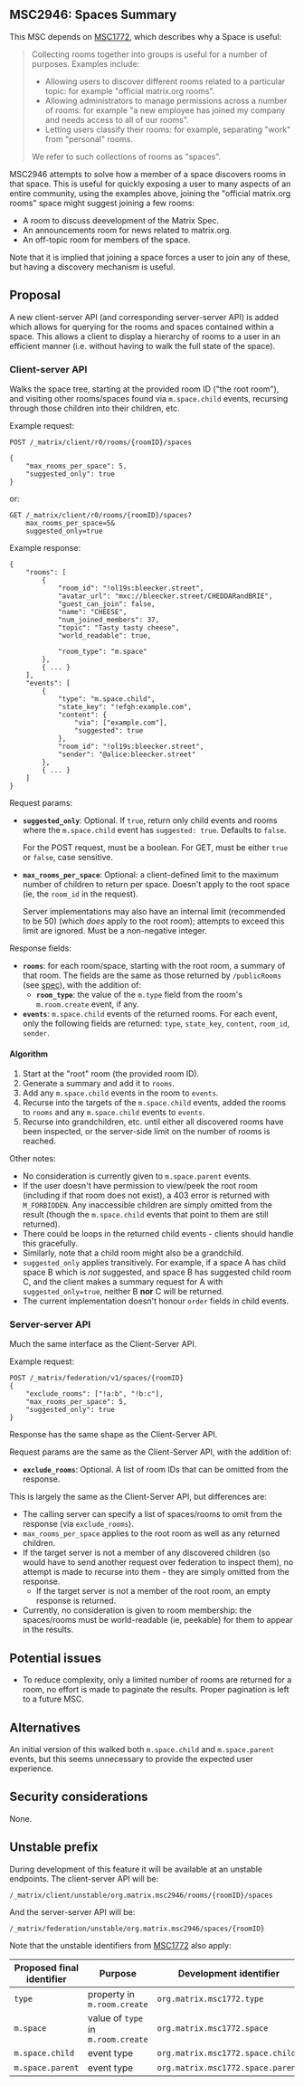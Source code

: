 ## MSC2946: Spaces Summary

This MSC depends on [MSC1772](https://github.com/matrix-org/matrix-doc/pull/1772), which
describes why a Space is useful:

> Collecting rooms together into groups is useful for a number of purposes. Examples include:
>
> * Allowing users to discover different rooms related to a particular topic: for example "official matrix.org rooms".
> * Allowing administrators to manage permissions across a number of rooms: for example "a new employee has joined my company and needs access to all of our rooms".
> * Letting users classify their rooms: for example, separating "work" from "personal" rooms.
>
> We refer to such collections of rooms as "spaces".

MSC2946 attempts to solve how a member of a space discovers rooms in that space. This
is useful for quickly exposing a user to many aspects of an entire community, using the
examples above, joining the "official matrix.org rooms" space might suggest joining a few
rooms:

* A room to discuss deevelopment of the Matrix Spec.
* An announcements room for news related to matrix.org.
* An off-topic room for members of the space.

Note that it is implied that joining a space forces a user to join any of these, but
having a discovery mechanism is useful.

## Proposal

A new client-server API (and corresponding server-server API) is added which allows
for querying for the rooms and spaces contained within a space. This allows a client
to display a hierarchy of rooms to a user in an efficient manner (i.e. without having
to walk the full state of the space).

### Client-server API

Walks the space tree, starting at the provided room ID ("the root room"),
and visiting other rooms/spaces found via `m.space.child`
events, recursing through those children into their children, etc.

Example request:

```jsonc
POST /_matrix/client/r0/rooms/{roomID}/spaces

{
    "max_rooms_per_space": 5,
    "suggested_only": true
}
```

or:

```text
GET /_matrix/client/r0/rooms/{roomID}/spaces?
    max_rooms_per_space=5&
    suggested_only=true
```

Example response:

```jsonc
{
    "rooms": [
        {
            "room_id": "!ol19s:bleecker.street",
            "avatar_url": "mxc://bleecker.street/CHEDDARandBRIE",
            "guest_can_join": false,
            "name": "CHEESE",
            "num_joined_members": 37,
            "topic": "Tasty tasty cheese",
            "world_readable": true,

            "room_type": "m.space"
        },
        { ... }
    ],
    "events": [
        {
            "type": "m.space.child",
            "state_key": "!efgh:example.com",
            "content": {
                "via": ["example.com"],
                "suggested": true
            },
            "room_id": "!ol19s:bleecker.street",
            "sender": "@alice:bleecker.street"
        },
        { ... }
    ]
}
```

Request params:

* **`suggested_only`**: Optional. If `true`, return only child events and rooms where the
  `m.space.child` event has `suggested: true`. Defaults to `false`.

  For the POST request, must be a boolean. For GET, must be either `true` or `false`,
  case sensitive.
* **`max_rooms_per_space`**: Optional: a client-defined limit to the maximum
  number of children to return per space. Doesn't apply to the root space (ie,
  the `room_id` in the request).

  Server implementations may also have an internal limit (recommended to be 50)
  (which *does* apply to the root room); attempts to exceed this  limit are
  ignored. Must be a non-negative integer.

Response fields:

* **`rooms`**: for each room/space, starting with the root room, a
  summary of that room. The fields are the same as those returned by
  `/publicRooms` (see
  [spec](https://matrix.org/docs/spec/client_server/r0.6.0#post-matrix-client-r0-publicrooms)),
  with the addition of:
  * **`room_type`**: the value of the `m.type` field from the
    room's `m.room.create` event, if any.
* **`events`**: `m.space.child` events of the returned rooms. For each event, only the
  following fields are returned: `type`, `state_key`, `content`, `room_id`,
  `sender`.
  
#### Algorithm

1. Start at the "root" room (the provided room ID).
2. Generate a summary and add it to `rooms`.
3. Add any `m.space.child` events in the room to `events`.
4. Recurse into the targets of the `m.space.child` events, added the rooms to `rooms`
   and any `m.space.child` events to `events`.
5. Recurse into grandchildren, etc. until either all discovered rooms have been
   inspected, or the  server-side limit on the number of rooms is reached.

Other notes:

* No consideration is currently given to `m.space.parent` events.
* If the user doesn't have permission to view/peek the root room (including if
  that room does not exist), a 403 error is returned with `M_FORBIDDEN`. Any
  inaccessible children are simply omitted from the result (though the `m.space.child`
  events that point to them are still returned).
* There could be loops in the returned child events - clients should handle this
  gracefully.
* Similarly, note that a child room might also be a grandchild.
* `suggested_only` applies transitively. For example, if a space A has child
  space B which is *not* suggested, and space B has suggested child room C, and
  the client makes a summary request for A with `suggested_only=true`,
  neither B **nor** C will be returned.
* The current implementation doesn't honour `order` fields in child events.

### Server-server API

Much the same interface as the Client-Server API.

Example request:

```jsonc
POST /_matrix/federation/v1/spaces/{roomID}
{
    "exclude_rooms": ["!a:b", "!b:c"],
    "max_rooms_per_space": 5,
    "suggested_only": true
}
```

Response has the same shape as the Client-Server API.

Request params are the same as the Client-Server API, with the addition of:

* **`exclude_rooms`**: Optional. A list of room IDs that can be omitted
  from the response.

This is largely the same as the Client-Server API, but differences are:

* The calling server can specify a list of spaces/rooms to omit from the
  response (via `exclude_rooms`).
* `max_rooms_per_space` applies to the root room as well as any returned
  children.
* If the target server is not a member of any discovered children (so
  would have to send another request over federation to inspect them), no
  attempt is made to recurse into them - they are simply omitted from the
  response.
  * If the target server is not a member of the root room, an empty
    response is returned.
* Currently, no consideration is given to room membership: the spaces/rooms
  must be world-readable (ie, peekable) for them to appear in the results.

## Potential issues

* To reduce complexity, only a limited number of rooms are returned for a room,
  no effort is made to paginate the results. Proper pagination is left to a future
  MSC.

## Alternatives

An initial version of this walked both `m.space.child` and `m.space.parent` events,
but this seems unnecessary to provide the expected user experience.

## Security considerations

None.

## Unstable prefix

During development of this feature it will be available at an unstable endpoints.
The client-server API will be:

`/_matrix/client/unstable/org.matrix.msc2946/rooms/{roomID}/spaces`

And the server-server API will be:

`/_matrix/federation/unstable/org.matrix.msc2946/spaces/{roomID}`

Note that the unstable identifiers from [MSC1772](https://github.com/matrix-org/matrix-doc/pull/1772) also apply:

Proposed final identifier       | Purpose | Development identifier
------------------------------- | ------- | ----
`type` | property in `m.room.create` | `org.matrix.msc1772.type`
`m.space` | value of `type` in `m.room.create` | `org.matrix.msc1772.space`
`m.space.child` | event type | `org.matrix.msc1772.space.child`
`m.space.parent` | event type | `org.matrix.msc1772.space.parent`
